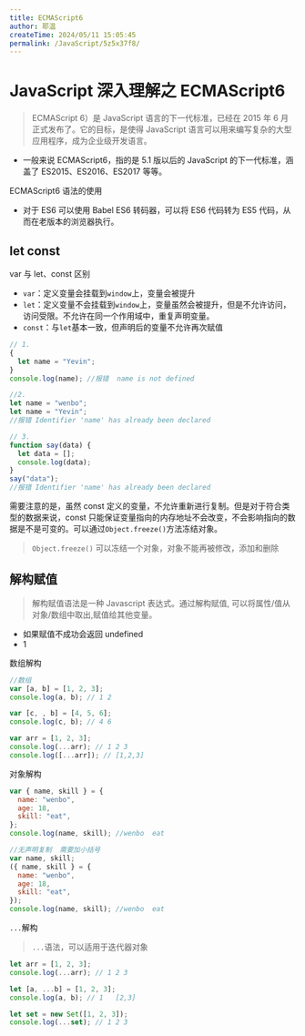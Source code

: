 ```yaml
---
title: ECMAScript6
author: 耶温
createTime: 2024/05/11 15:05:45
permalink: /JavaScript/5z5x37f8/
---
```


# JavaScript 深入理解之 ECMAScript6

> ECMAScript 6）是 JavaScript 语言的下一代标准，已经在 2015 年 6 月正式发布了。它的目标，是使得 JavaScript 语言可以用来编写复杂的大型应用程序，成为企业级开发语言。

- 一般来说 ECMAScript6，指的是 5.1 版以后的 JavaScript 的下一代标准，涵盖了 ES2015、ES2016、ES2017 等等。

ECMAScript6 语法的使用

- 对于 ES6 可以使用 Babel ES6 转码器，可以将 ES6 代码转为 ES5 代码，从而在老版本的浏览器执行。

## let const

var 与 let、const 区别

- `var`：定义变量会挂载到`window`上，变量会被提升
- `let`：定义变量不会挂载到`window`上，变量虽然会被提升，但是不允许访问，访问受限。不允许在同一个作用域中，重复声明变量。
- `const`：与`let`基本一致，但声明后的变量不允许再次赋值

```js
// 1.
{
  let name = "Yevin";
}
console.log(name); //报错  name is not defined

//2.
let name = "wenbo";
let name = "Yevin";
//报错 Identifier 'name' has already been declared

// 3.
function say(data) {
  let data = [];
  console.log(data);
}
say("data");
//报错 Identifier 'name' has already been declared
```

需要注意的是，虽然 const 定义的变量，不允许重新进行复制。但是对于符合类型的数据来说，const 只能保证变量指向的内存地址不会改变，不会影响指向的数据是不是可变的。可以通过`Object.freeze()`方法冻结对象。

> `Object.freeze()` 可以冻结一个对象，对象不能再被修改，添加和删除

## 解构赋值

> 解构赋值语法是一种 Javascript 表达式。通过解构赋值, 可以将属性/值从对象/数组中取出,赋值给其他变量。

- 如果赋值不成功会返回 undefined
- 1

数组解构

```js
//数组
var [a, b] = [1, 2, 3];
console.log(a, b); // 1 2

var [c, , b] = [4, 5, 6];
console.log(c, b); // 4 6

var arr = [1, 2, 3];
console.log(...arr); // 1 2 3
console.log([...arr]); // [1,2,3]
```

对象解构

```js
var { name, skill } = {
  name: "wenbo",
  age: 18,
  skill: "eat",
};
console.log(name, skill); //wenbo  eat

//无声明复制  需要加小括号
var name, skill;
({ name, skill } = {
  name: "wenbo",
  age: 18,
  skill: "eat",
});
console.log(name, skill); //wenbo  eat
```

`...`解构

> `...`语法，可以适用于迭代器对象

```js
let arr = [1, 2, 3];
console.log(...arr); // 1 2 3

let [a, ...b] = [1, 2, 3];
console.log(a, b); // 1   [2,3]

let set = new Set([1, 2, 3]);
console.log(...set); // 1 2 3
```
